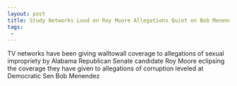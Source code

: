 ```yaml
---
layout: post
title: Study Networks Loud on Roy Moore Allegations Quiet on Bob Menendez Trial
tags:
 -
---
```

TV networks have been giving walltowall coverage to allegations of sexual impropriety by Alabama Republican Senate candidate Roy Moore eclipsing the coverage they have given to allegations of corruption leveled at Democratic Sen Bob Menendez

